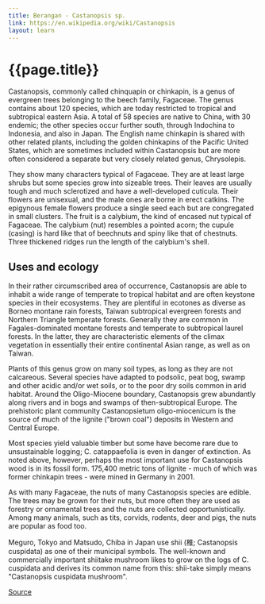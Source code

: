 ```yaml
---
title: Berangan - Castanopsis sp.
link: https://en.wikipedia.org/wiki/Castanopsis
layout: learn
---
```

# {{page.title}}

Castanopsis, commonly called chinquapin or chinkapin, is a genus of evergreen trees belonging to the beech family, Fagaceae. The genus contains about 120 species, which are today restricted to tropical and subtropical eastern Asia. A total of 58 species are native to China, with 30 endemic; the other species occur further south, through Indochina to Indonesia, and also in Japan. The English name chinkapin is shared with other related plants, including the golden chinkapins of the Pacific United States, which are sometimes included within Castanopsis but are more often considered a separate but very closely related genus, Chrysolepis.

They show many characters typical of Fagaceae. They are at least large shrubs but some species grow into sizeable trees. Their leaves are usually tough and much sclerotized and have a well-developed cuticula. Their flowers are unisexual, and the male ones are borne in erect catkins. The epigynous female flowers produce a single seed each but are congregated in small clusters. The fruit is a calybium, the kind of encased nut typical of Fagaceae. The calybium (nut) resembles a pointed acorn; the cupule (casing) is hard like that of beechnuts and spiny like that of chestnuts. Three thickened ridges run the length of the calybium's shell.

## Uses and ecology
In their rather circumscribed area of occurrence, Castanopsis are able to inhabit a wide range of temperate to tropical habitat and are often keystone species in their ecosystems. They are plentiful in ecotones as diverse as Borneo montane rain forests, Taiwan subtropical evergreen forests and Northern Triangle temperate forests. Generally they are common in Fagales-dominated montane forests and temperate to subtropical laurel forests. In the latter, they are characteristic elements of the climax vegetation in essentially their entire continental Asian range, as well as on Taiwan.

Plants of this genus grow on many soil types, as long as they are not calcareous. Several species have adapted to podsolic, peat bog, swamp and other acidic and/or wet soils, or to the poor dry soils common in arid habitat. Around the Oligo-Miocene boundary, Castanopsis grew abundantly along rivers and in bogs and swamps of then-subtropical Europe. The prehistoric plant community Castanopsietum oligo-miocenicum is the source of much of the lignite ("brown coal") deposits in Western and Central Europe.

Most species yield valuable timber but some have become rare due to unsustainable logging; C. catappaefolia is even in danger of extinction. As noted above, however, perhaps the most important use for Castanopsis wood is in its fossil form. 175,400 metric tons of lignite - much of which was former chinkapin trees - were mined in Germany in 2001.

As with many Fagaceae, the nuts of many Castanopsis species are edible. The trees may be grown for their nuts, but more often they are used as forestry or ornamental trees and the nuts are collected opportunistically. Among many animals, such as tits, corvids, rodents, deer and pigs, the nuts are popular as food too.

Meguro, Tokyo and Matsudo, Chiba in Japan use shii (椎; Castanopsis cuspidata) as one of their municipal symbols. The well-known and commercially important shiitake mushroom likes to grow on the logs of C. cuspidata and derives its common name from this: shii-take simply means "Castanopsis cuspidata mushroom".

[Source](page.link)
